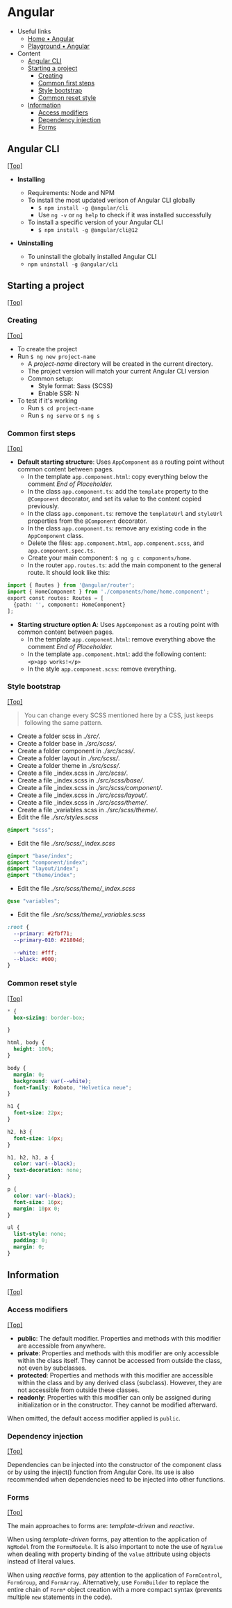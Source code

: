 # Angular

- Useful links
  - [Home • Angular](https://angular.io/)
  - [Playground • Angular](https://angular.dev/playground)
- Content
  - [Angular CLI](#angular-cli)
  - [Starting a project](#starting-a-project)
    - [Creating](#creating)
    - [Common first steps](#common-first-steps)
    - [Style bootstrap](#style-bootstrap)
    - [Common reset style](#common-reset-style)
  - [Information](#information)
    - [Access modifiers](#access-modifiers)
    - [Dependency injection](#dependency-injection)
    - [Forms](#forms)

## Angular CLI
[[Top]](#)<br />

- **Installing**
  - Requirements: Node and NPM
  - To install the most updated verison of Angular CLI globally
    - `$ npm install -g @angular/cli`
    - Use `ng -v` or `ng help` to check if it was installed successfully
  - To install a specific version of your Angular CLI
    - `$ npm install -g @angular/cli@12`

- **Uninstalling**
  - To uninstall the globally installed Angular CLI
  - `npm uninstall -g @angular/cli`

## Starting a project
[[Top]](#)<br />

### Creating
[[Top]](#)<br />

- To create the project
- Run `$ ng new project-name`
  - A *project-name* directory will be created in the current directory.
  - The project version will match your current Angular CLI version
  - Common setup:
    - Style format: Sass (SCSS)
    - Enable SSR: N
- To test if it's working
  - Run `$ cd project-name`
  - Run `$ ng serve` or `$ ng s`

### Common first steps
[[Top]](#)<br />

- **Default starting structure**: Uses `AppComponent` as a routing point without common content between pages.
  - In the template `app.component.html`: copy everything below the comment *End of Placeholder.*
  - In the class `app.component.ts`: add the `template` property to the `@Component` decorator, and set its value to the content copied previously.
  - In the class `app.component.ts`: remove the `templateUrl` and `styleUrl` properties from the `@Component` decorator.
  - In the class `app.component.ts`: remove any existing code in the `AppComponent` class.
  - Delete the files: `app.component.html`, `app.component.scss`, and `app.component.spec.ts`.
  - Create your main component: `$ ng g c components/home`.
  - In the router `app.routes.ts`: add the main component to the general route. It should look like this:
```python
import { Routes } from '@angular/router';
import { HomeComponent } from './components/home/home.component';
export const routes: Routes = [
  {path: '', component: HomeComponent}
];
```

- **Starting structure option A**: Uses `AppComponent` as a routing point with common content between pages.
  - In the template `app.component.html`: remove everything above the comment *End of Placeholder.*
  - In the template `app.component.html`: add the following content: `<p>app works!</p>`
  - In the style `app.component.scss`: remove everything.

### Style bootstrap
[[Top]](#)<br />

> You can change every SCSS mentioned here by a CSS, just keeps following the same pattern.

- Create a folder scss in *./src/*.
- Create a folder base in *./src/scss/*.
- Create a folder component in *./src/scss/*.
- Create a folder layout in *./src/scss/*.
- Create a folder theme in *./src/scss/*.
- Create a file _index.scss in *./src/scss/*.
- Create a file _index.scss in *./src/scss/base/*.
- Create a file _index.scss in *./src/scss/component/*.
- Create a file _index.scss in *./src/scss/layout/*.
- Create a file _index.scss in *./src/scss/theme/*.
- Create a file _variables.scss in *./src/scss/theme/*.
- Edit the file *./src/styles.scss*
```scss
@import "scss";
```
- Edit the file *./src/scss/_index.scss*
```scss
@import "base/index";
@import "component/index";
@import "layout/index";
@import "theme/index";
```
- Edit the file *./src/scss/theme/_index.scss*
```scss
@use "variables";
```
- Edit the file *./src/scss/theme/_variables.scss*
```scss
:root {
  --primary: #2fbf71;
  --primary-010: #21804d;

  --white: #fff;
  --black: #000;
}
```

### Common reset style
[[Top]](#)<br />

```scss
* {
  box-sizing: border-box;

}

html, body {
  height: 100%;
}

body {
  margin: 0;
  background: var(--white);
  font-family: Roboto, "Helvetica neue";
}

h1 {
  font-size: 22px;
}

h2, h3 {
  font-size: 14px;
}

h1, h2, h3, a {
  color: var(--black);
  text-decoration: none;
}

p {
  color: var(--black);
  font-size: 16px;
  margin: 10px 0;
}

ul {
  list-style: none;
  padding: 0;
  margin: 0;
}
```

## Information
[[Top]](#)<br />

### Access modifiers
[[Top]](#)<br />

- **public**: The default modifier. Properties and methods with this modifier are accessible from anywhere.
- **private**: Properties and methods with this modifier are only accessible within the class itself. They cannot be accessed from outside the class, not even by subclasses.
- **protected**: Properties and methods with this modifier are accessible within the class and by any derived class (subclass). However, they are not accessible from outside these classes.
- **readonly**: Properties with this modifier can only be assigned during initialization or in the constructor. They cannot be modified afterward.

When omitted, the default access modifier applied is `public`.

### Dependency injection
[[Top]](#)<br />

Dependencies can be injected into the constructor of the component class or by using the inject() function from Angular Core. Its use is also recommended when dependencies need to be injected into other functions.

### Forms
[[Top]](#)<br />

The main approaches to forms are: *template-driven* and *reactive*.

When using *template-driven* forms, pay attention to the application of `NgModel` from the `FormsModule`. It is also important to note the use of `NgValue` when dealing with property binding of the `value` attribute using objects instead of literal values.

When using *reactive* forms, pay attention to the application of `FormControl`, `FormGroup`, and `FormArray`. Alternatively, use `FormBuilder` to replace the entire chain of `Form*` object creation with a more compact syntax (prevents multiple `new` statements in the code).

